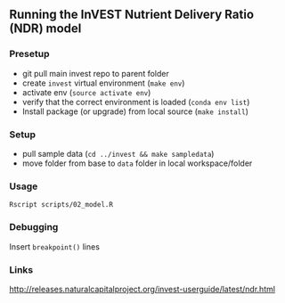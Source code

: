 
## Running the InVEST Nutrient Delivery Ratio (NDR) model 

### Presetup

 * git pull main invest repo to parent folder
 * create `invest` virtual environment (`make env`)
 * activate env (`source activate env`)
 * verify that the correct environment is loaded (`conda env list`)
 * Install package (or upgrade) from local source (`make install`)

### Setup 

 * pull sample data (`cd ../invest && make sampledata`)
 * move folder from base to `data` folder in local workspace/folder

### Usage

`Rscript scripts/02_model.R`

### Debugging

Insert `breakpoint()` lines

### Links

http://releases.naturalcapitalproject.org/invest-userguide/latest/ndr.html
